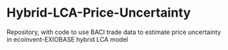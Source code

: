 # Hybrid-LCA-Price-Uncertainty
Repository, with code to use BACI trade data to estimate price uncertainty in ecoinvent-EXIOBASE hybrid LCA model
